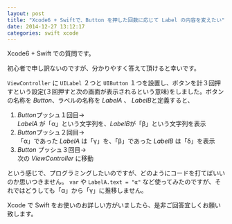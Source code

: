 ```yaml
---
layout: post
title: "Xcode6 + Swiftで、Button を押した回数に応じて Label の内容を変えたい"
date: 2014-12-27 13:12:17
categories: swift xcode
---
```

<p>Xcode6 + Swift での質問です。</p>

<p>初心者で申し訳ないのですが、分かりやすく答えて頂けると幸いです。</p>

<p><code>ViewController</code> に <code>UILabel</code> ２つと <code>UIButton</code> １つを設置し、ボタンを計３回押すという設定(３回押すと次の画面が表示されるという意味)をしました。ボタンの名称を <em>Button</em>、ラベルの名称を <em>LabelA</em> 、 <em>LabelB</em>と定義すると、</p>

<ol>
<li><em>Button</em>プッシュ１回目→<br>
<em>LabelA</em> が「α」という文字列を、<em>LabelB</em>が「β」という文字列を表示</li>
<li><em>Button</em>プッシュ２回目→<br>
「α」であった <em>LabelA</em> は「γ」を、「β」であった <em>LabelB</em> は「δ」を表示</li>
<li><em>Button</em> プッシュ３回目→<br>
次の <em>ViewController</em> に移動</li>
</ol>

<p>という感じで、プログラミングしたいのですが、どのようにコードを打てばいいのか思いつきません。 <code>var</code> や <code>LabelA.text = "α"</code> など使ってみたのですが、それではどうしても「α」から「γ」に推移しません。</p>

<p>Xcode で Swift をお使いのお詳しい方がいましたら、是非ご回答宜しくお願い致します。</p>
